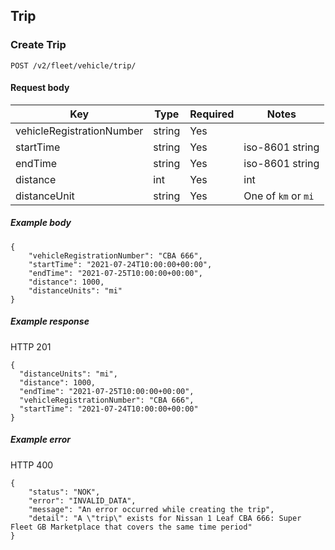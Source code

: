 ## Trip

### Create Trip

`POST /v2/fleet/vehicle/trip/`

#### Request body

| Key | Type | Required | Notes |
| --- | --- | --- | --- |
| vehicleRegistrationNumber | string | Yes |  |
| startTime | string | Yes | iso-8601 string |
| endTime | string | Yes | iso-8601 string |
| distance | int | Yes | int |
| distanceUnit | string | Yes | One of `km` or `mi`  |

##### Example body

```
{ 
    "vehicleRegistrationNumber": "CBA 666",
    "startTime": "2021-07-24T10:00:00+00:00", 
    "endTime": "2021-07-25T10:00:00+00:00",
    "distance": 1000,
    "distanceUnits": "mi"
}
```

##### Example response

HTTP 201

```
{
  "distanceUnits": "mi",
  "distance": 1000,
  "endTime": "2021-07-25T10:00:00+00:00",
  "vehicleRegistrationNumber": "CBA 666",
  "startTime": "2021-07-24T10:00:00+00:00"
}
```

##### Example error

HTTP 400

```
{
    "status": "NOK",
    "error": "INVALID_DATA",
    "message": "An error occurred while creating the trip",
    "detail": "A \"trip\" exists for Nissan 1 Leaf CBA 666: Super Fleet GB Marketplace that covers the same time period"
}
```
